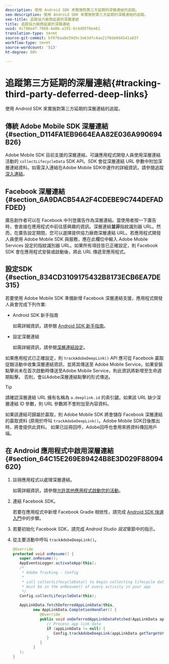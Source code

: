 ```yaml
---
description: 使用 Android SDK 來實施對第三方延期的深層連結的追蹤。
seo-description: 使用 Android SDK 來實施對第三方延期的深層連結的追蹤。
seo-title: 追蹤協力廠商延遲的深層連結
title: 追蹤協力廠商延遲的深層連結
uuid: 4c798e47-7988-4a06-a191-6c4d05f6ee61
translation-type: tm+mt
source-git-commit: bf076aa8e59d5c3e634fc4ae21f0de0d4541a83f
workflow-type: tm+mt
source-wordcount: '513'
ht-degree: 80%

---
```



# 追蹤第三方延期的深層連結{#tracking-third-party-deferred-deep-links}

使用 Android SDK 來實施對第三方延期的深層連結的追蹤。

## 傳統 Adobe Mobile SDK 深層連結 {#section_D114FA1EB9664EAA82E036A990694B26}

Adobe Mobile SDK 目前支援的深層連結，可讓應用程式開發人員使用深層連結活動的 `collectLifecycleData` SDK API。SDK 會從深層連結 URL 參數中附加深層連結資料。如需深入連結在Adobe Mobile SDK中運作的詳細資訊，請參閱追蹤 [深入連結](/help/android/acquisition-main/tracking-deep-links/tracking-deep-links.md)。

## Facebook 深層連結 {#section_6A9DACB54A2F4CDEBE9C744DEFADFDED}

廣告創作者可以在 Facebook 中刊登廣告作為深層連結。當使用者按一下廣告時，會直接在應用程式中前往感興趣的資訊。深層連結&#x200B;**並非**&#x200B;指紋識別器 URL。然而，在廣告設定期間，您可以選擇提供協力廠商深層連結 URL。若應用程式開發人員使用 Adobe Mobile SDK 與服務，應在此欄位中輸入 Adobe Mobile Services 設定的指紋識別器 URL。如果所有項目皆已正確設定，則 Facebook SDK 會在應用程式安裝或啟動後，將此 URL 傳遞至應用程式。

## 設定SDK {#section_834CD3109175432B8173ECB6EA7DE315}

若要使用 Adobe Mobile SDK 準備新增 Facebook 深層連結支援，應用程式開發人員會完成下列作業:

* Android SDK 新手指南

   如需詳細資訊，請參閱 [Android SDK 新手指南](https://developers.facebook.com/docs/android/getting-started)。

* 設定深層連結

   如需詳細資訊，請參閱[深層連結設定](https://developers.facebook.com/docs/app-ads/deep-linking#os)。

如果應用程式已正確設定，則 `trackAdobeDeepLink()` API 應可從 Facebook 贏取促銷活動中收集深層連結資訊，並將其傳送至 Adobe Mobile Service。如果安裝點擊尚未在首次啟動時傳送至Adobe Mobile Service，則此資訊將新增至生命週期點擊。 否則，會以Adobe深層連結點擊的形式傳送。

>[!TIP]
>
>請確認深層連結 URL 擁有名稱為 `a.deeplink.id` 的索引鍵。如果該 URL 缺少深層連結 ID 參數，則 URL 參數將不會附加至內容資料。

如果該連結可歸屬於贏取，則 Adobe Mobile SDK 將會儲存 Facebook 深層連結的贏取資料 (原用於呼叫 `trackAdobeDeepLink()`。Adobe Mobile SDK日後推出時，將會提供此資料。 如果已註冊回呼，Adobe回呼也會用來將資料傳回用戶端。

## 在 Android 應用程式中啟用深層連結 {#section_64C15E269E89424B8E3D029F88094620}

1. 註冊應用程式以處理深層連結。

   如需詳細資訊，請參閱[允許其他應用程式啟動您的活動](https://developer.android.com/training/basics/intents/filters.html)。

1. 連結 Facebook SDK。

   若要在應用程式中新增 Facebook Gradle 相依性，請完成 [Android SDK 快速入門](https://developers.facebook.com/docs/android/getting-started)中的步驟。

1. 若要初始化 Facebook SDK，請完成 *Android Studio 設定*&#x200B;章節中的指示。
1. 從主要活動中呼叫 `trackAdobeDeepLink()`。

   ```java
   @Override 
   protected void onResume() { 
      super.onResume(); 
      AppEventsLogger.activateApp(this); 
      /* 
       * Adobe Tracking - Config 
       * 
       * call collectLifecycleData() to begin collecting lifecycle data 
       * must be in the onResume() of every activity in your app 
       */ 
      Config.collectLifecycleData(this);
   
      AppLinkData.fetchDeferredAppLinkData(this, 
            new AppLinkData.CompletionHandler() { 
               @Override 
               public void onDeferredAppLinkDataFetched(AppLinkData appLinkData) { 
                  // Process app link data 
                  if (appLinkData != null) { 
                     Config.trackAdobeDeepLink(appLinkData.getTargetUri()); 
                  } 
               } 
            } 
      ); 
   }
   ```

